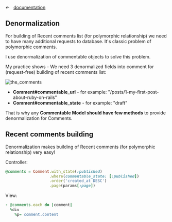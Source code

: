 &larr; &nbsp; [documentation](documentation.md)

## Denormalization

For building of Recent comments list (for polymorphic relationship) we need to have many additional requests to database. It's classic problem of polymorphic comments.

I use denormalization of commentable objects to solve this problem.

My practice shows - We need 3 denormalized fields into comment for (request-free) building of recent comments list:

<img src="https://raw.github.com/the-teacher/the_comments/master/docs/the_comments_view_5.gif" alt="the_comments">

* **Comment#commentable_url** - for example: "/posts/1-my-first-post-about-ruby-on-rails"
* **Comment#commentable_state** - for example: "draft"

That is why any **Commentable Model should have few methods** to provide denormalization for Comments.

## Recent comments building

Denormalization makes building of Recent comments (for polymorphic relationship) very easy!

Controller:

```ruby
@comments = Comment.with_state(:published)
                   .where(commentable_state: [:published])
                   .order('created_at DESC')
                   .page(params[:page])
```

View:

```ruby
- @comments.each do |comment|
  %div
    %p= comment.content
```
